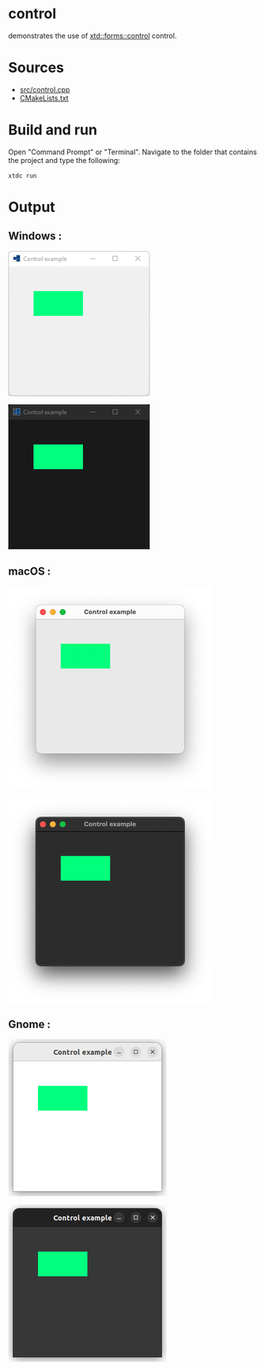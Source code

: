 # control

demonstrates the use of [xtd::forms::control](../../../../src/xtd.forms/include/xtd/forms/control.h) control.

# Sources

* [src/control.cpp](src/control.cpp)
* [CMakeLists.txt](CMakeLists.txt)

# Build and run

Open "Command Prompt" or "Terminal". Navigate to the folder that contains the project and type the following:

```shell
xtdc run
```

# Output

## Windows :

![Screenshot](../../../../docs/pictures/examples/control_w.png)

![Screenshot](../../../../docs/pictures/examples/control_wd.png)

## macOS :

![Screenshot](../../../../docs/pictures/examples/control_m.png)

![Screenshot](../../../../docs/pictures/examples/control_md.png)

## Gnome :

![Screenshot](../../../../docs/pictures/examples/control_g.png)

![Screenshot](../../../../docs/pictures/examples/control_gd.png)
